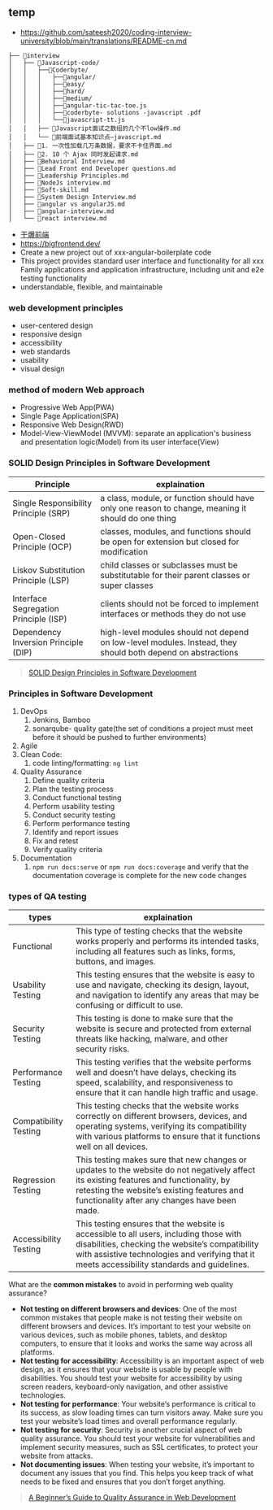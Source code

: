 ## temp

- https://github.com/sateesh2020/coding-interview-university/blob/main/translations/README-cn.md

```
├── 📂interview
│   ├── 📂Javascript-code/
│   │   ├──📂Coderbyte/
│   │   │   ├──📂angular/
│   │   │   ├──📂easy/
│   │   │   ├──📂hard/
│   │   │   ├──📂medium/
│   │   │   ├──📄angular-tic-tac-toe.js
│   │   │   ├──📄coderbyte- solutions -javascript .pdf
│   │   │   └──📄javascript-tt.js
│   │   ├── 📄Javascript面试之数组的几个不low操作.md
│   │   └── 📄前端面试基本知识点—javascript.md
│   ├── 📄1. 一次性加载几万条数据，要求不卡住界面.md
│   ├── 📄2. 10 个 Ajax 同时发起请求.md
│   ├── 📄Behavioral Interview.md
│   ├── 📄Lead Front end Developer questions.md
│   ├── 📄Leadership Principles.md
│   ├── 📄NodeJs interview.md
│   ├── 📄Soft-skill.md
│   ├── 📄System Design Interview.md
│   ├── 📄angular vs angularJS.md
│   ├── 📄angular-interview.md
│   └── 📄react interview.md
```

- [干爆前端](https://github.com/193Eric/fucking-frontend/tree/main)
- https://bigfrontend.dev/
- Create a new project out of xxx-angular-boilerplate code 
- This project provides standard user interface and  functionality for all xxx Family applications and application infrastructure, including unit and e2e testing functionality
- understandable, flexible, and maintainable

### web development principles

- user-centered design
- responsive design
- accessibility
- web standards
- usability
- visual design

### method of modern Web approach

- Progressive Web App(PWA)
- Single Page Application(SPA)
- Responsive Web Design(RWD)
- Model-View-ViewModel (MVVM):  separate an application's business and presentation logic(Model) from its user interface(View)

### SOLID Design Principles in Software Development

|Principle|explaination|
|---|---|
|Single Responsibility Principle (SRP)|a class, module, or function should have only one reason to change, meaning it should do one thing|
|Open-Closed Principle (OCP)| classes, modules, and functions should be open for extension but closed for modification|
|Liskov Substitution Principle (LSP)|child classes or subclasses must be substitutable for their parent classes or super classes|
|Interface Segregation Principle (ISP)|clients should not be forced to implement interfaces or methods they do not use|
|Dependency Inversion Principle (DIP)|high-level modules should not depend on low-level modules. Instead, they should both depend on abstractions|

> [SOLID Design Principles in Software Development](https://www.freecodecamp.org/news/solid-design-principles-in-software-development/)

### Principles in Software Development

1. DevOps
   1. Jenkins, Bamboo
   2. sonarqube- quality gate(the set of conditions a project must meet before it should be pushed to further environments)
2. Agile
3. Clean Code: 
   1. code linting/formatting:  `ng lint`
4. Quality Assurance
   1. Define quality criteria
   2. Plan the testing process
   3. Conduct functional testing
   4. Perform usability testing
   5. Conduct security testing
   6. Perform performance testing
   7. Identify and report issues
   8. Fix and retest
   9. Verify quality criteria
5. Documentation
   1. `npm run docs:serve` or `npm run docs:coverage` and verify that the documentation coverage is complete for the new code changes

### types of QA testing

|types|explaination|
|---|---|
|Functional |This type of testing checks that the website works properly and performs its intended tasks, including all features such as links, forms, buttons, and images. |
|Usability Testing|This testing ensures that the website is easy to use and navigate, checking its design, layout, and navigation to identify any areas that may be confusing or difficult to use.|
|Security Testing|This testing is done to make sure that the website is secure and protected from external threats like hacking, malware, and other security risks.|
|Performance Testing|This testing verifies that the website performs well and doesn’t have delays, checking its speed, scalability, and responsiveness to ensure that it can handle high traffic and usage. |
|Compatibility Testing|This testing checks that the website works correctly on different browsers, devices, and operating systems, verifying its compatibility with various platforms to ensure that it functions well on all devices. |
|Regression Testing|This testing makes sure that new changes or updates to the website do not negatively affect its existing features and functionality, by retesting the website’s existing features and functionality after any changes have been made. |
|Accessibility Testing|This testing ensures that the website is accessible to all users, including those with disabilities, checking the website’s compatibility with assistive technologies and verifying that it meets accessibility standards and guidelines.|

What are the **common mistakes** to avoid in performing web quality assurance?

- **Not testing on different browsers and devices**: One of the most common mistakes that people make is not testing their website on different browsers and devices. It’s important to test your website on various devices, such as mobile phones, tablets, and desktop computers, to ensure that it looks and works the same way across all platforms. 
- **Not testing for accessibility**: Accessibility is an important aspect of web design, as it ensures that your website is usable by people with disabilities. You should test your website for accessibility by using screen readers, keyboard-only navigation, and other assistive technologies. 
- **Not testing for performance**: Your website’s performance is critical to its success, as slow loading times can turn visitors away. Make sure you test your website’s load times and overall performance regularly. 
- **Not testing for security**: Security is another crucial aspect of web quality assurance. You should test your website for vulnerabilities and implement security measures, such as SSL certificates, to protect your website from attacks. 
- **Not documenting issues**: When testing your website, it’s important to document any issues that you find. This helps you keep track of what needs to be fixed and ensures that you don’t forget anything.

> [A Beginner’s Guide to Quality Assurance in Web Development](https://www.kdci.co/blog/quality-assurance-in-web-development/)
